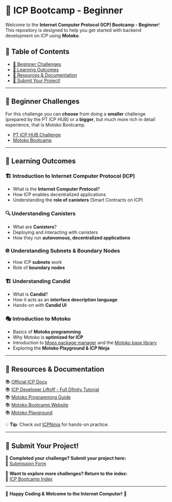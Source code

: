 # 🚀 ICP Bootcamp - Beginner

Welcome to the **Internet Computer Protocol (ICP) Bootcamp - Beginner**! This repository is designed to help you get started with backend development on ICP using **Motoko**.

## 📜 Table of Contents
- [🎯 Beginner Challenges](#-beginner-challenges)
- [📖 Learning Outcomes](#-learning-outcomes)
- [🔗 Resources & Documentation](#-resources--documentation)
- [📩 Submit Your Project!](#-submit-your-project)

---

## 🎯 Beginner Challenges

For this challenge you can **choose** from doing a **smaller** challenge (prepared by the PT ICP HUB) or a **bigger**, but much more rich in detail experience, that is Motoko Bootcamp.

- [PT ICP HUB Challenge](https://github.com/pt-icp-hub/ICP-Bootcamp-Beginner-Coding)
- [Motoko Bootcamp](https://nnri3-7qaaa-aaaaj-qa3qa-cai.icp0.io/)

---

## 📖 Learning Outcomes

### 🏗️ **Introduction to Internet Computer Protocol (ICP)**
- What is the **Internet Computer Protocol**?
- How ICP enables decentralized applications
- Understanding the **role of canisters** (Smart Contracts on ICP)

### 🔍 **Understanding Canisters**
- What are **Canisters**?
- Deploying and interacting with canisters
- How they run **autonomous, decentralized applications**

### 🌐 **Understanding Subnets & Boundary Nodes**
- How ICP **subnets** work
- Role of **boundary nodes**

### 🏗️ **Understanding Candid**
- What is **Candid**?
- How it acts as an **interface description language**
- Hands-on with **Candid UI**

### 🎭 **Introduction to Motoko**
- Basics of **Motoko programming**
- Why Motoko is **optimized for ICP**
- Introduction to [Mops package manager](https://mops.one/) and the [Motoko base library](https://mops.one/base)
- Exploring the **Motoko Playground & ICP Ninja**

---

## 🔗 Resources & Documentation
📚 [Official ICP Docs](https://internetcomputer.org/docs)  
📚 [ICP Developer Liftoff - Full Dfinity Tutorial](https://internetcomputer.org/docs/current/tutorials/developer-liftoff/)  
📚 [Motoko Programming Guide](https://sdk.dfinity.org/docs/language-guide/motoko.html)  
📚 [Motoko Bootcamp Website](https://www.motokobootcamp.com/)  
📚 [Motoko Playground](https://m7sm4-2iaaa-aaaab-qabra-cai.raw.ic0.app/)  

💡 **Tip**: Check out [ICPNinja](https://icp.ninja/) for hands-on practice.

---

## 📩 Submit Your Project!

🎯 **Completed your challenge? Submit your project here:**  
📢 [Submission Form](https://docs.google.com/forms/d/e/1FAIpQLSfRDeUw9sckd9vVmfb9gQKs4btvZRlHLTNBTgN57HdxEnge2w/viewform?usp=dialog)  

📌 **Want to explore more challenges? Return to the index:**  
🔗 [ICP Bootcamp Index](https://github.com/pt-icp-hub/ICP-Bootcamp-Index?tab=readme-ov-file) 

---

🚀 **Happy Coding & Welcome to the Internet Computer!** 🚀

